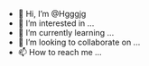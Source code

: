 - 👋 Hi, I’m @Hgggjg
- 👀 I’m interested in ...
- 🌱 I’m currently learning ...
- 💞️ I’m looking to collaborate on ...
- 📫 How to reach me ...

<!---
Hgggjg/Hgggjg is a ✨ special ✨ repository because its `README.md` (this file) appears on your GitHub profile.
You can click the Preview link to take a look at your changes.
--->
